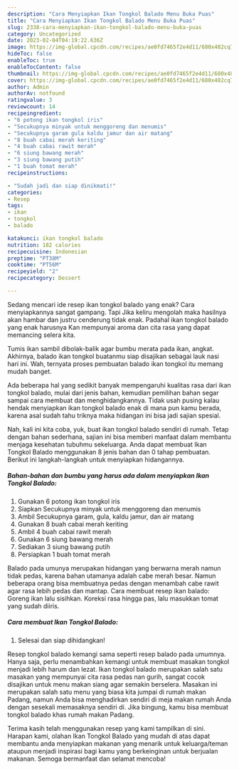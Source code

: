 ```yaml
---
description: "Cara Menyiapkan Ikan Tongkol Balado Menu Buka Puas"
title: "Cara Menyiapkan Ikan Tongkol Balado Menu Buka Puas"
slug: 2338-cara-menyiapkan-ikan-tongkol-balado-menu-buka-puas
category: Uncategorized
date: 2023-02-04T04:19:22.636Z
image: https://img-global.cpcdn.com/recipes/ae0fd7465f2e4d11/680x482cq70/ikan-tongkol-balado-foto-resep-utama.jpg
hideToc: false
enableToc: true
enableTocContent: false
thumbnail: https://img-global.cpcdn.com/recipes/ae0fd7465f2e4d11/680x482cq70/ikan-tongkol-balado-foto-resep-utama.jpg
cover: https://img-global.cpcdn.com/recipes/ae0fd7465f2e4d11/680x482cq70/ikan-tongkol-balado-foto-resep-utama.jpg
author: Admin
authorAv: notfound
ratingvalue: 3
reviewcount: 14
recipeingredient:
- "6 potong ikan tongkol iris"
- "Secukupnya minyak untuk menggoreng dan menumis"
- "Secukupnya garam gula kaldu jamur dan air matang"
- "8 buah cabai merah keriting"
- "4 buah cabai rawit merah"
- "6 siung bawang merah"
- "3 siung bawang putih"
- "1 buah tomat merah"
recipeinstructions:

- "Sudah jadi dan siap dinikmati!"
categories:
- Resep
tags:
- ikan
- tongkol
- balado

katakunci: ikan tongkol balado 
nutrition: 182 calories
recipecuisine: Indonesian
preptime: "PT38M"
cooktime: "PT56M"
recipeyield: "2"
recipecategory: Dessert

---
```



Sedang mencari ide resep ikan tongkol balado yang enak? Cara menyiapkannya sangat gampang. Tapi Jika keliru mengolah maka hasilnya akan hambar dan justru cenderung tidak enak. Padahal ikan tongkol balado yang enak harusnya Kan mempunyai aroma dan cita rasa yang dapat memancing selera kita.


Tumis ikan sambil dibolak-balik agar bumbu merata pada ikan, angkat. Akhirnya, balado ikan tongkol buatanmu siap disajikan sebagai lauk nasi hari ini. Wah, ternyata proses pembuatan balado ikan tongkol itu memang mudah banget.

Ada beberapa hal yang sedikit banyak mempengaruhi kualitas rasa dari ikan tongkol balado, mulai dari jenis bahan, kemudian pemilihan bahan segar sampai cara membuat dan menghidangkannya. Tidak usah pusing kalau hendak menyiapkan ikan tongkol balado enak di mana pun kamu berada, karena asal sudah tahu triknya maka hidangan ini bisa jadi sajian spesial.


Nah, kali ini kita coba, yuk, buat ikan tongkol balado sendiri di rumah. Tetap dengan bahan sederhana, sajian ini bisa memberi manfaat dalam membantu menjaga kesehatan tubuhmu sekeluarga. Anda dapat membuat Ikan Tongkol Balado menggunakan 8 jenis bahan dan 0 tahap pembuatan. Berikut ini langkah-langkah untuk menyiapkan hidangannya.

<!--inarticleads1-->

##### Bahan-bahan dan bumbu yang harus ada dalam menyiapkan Ikan Tongkol Balado:

1. Gunakan 6 potong ikan tongkol iris
1. Siapkan Secukupnya minyak untuk menggoreng dan menumis
1. Ambil Secukupnya garam, gula, kaldu jamur, dan air matang
1. Gunakan 8 buah cabai merah keriting
1. Ambil 4 buah cabai rawit merah
1. Gunakan 6 siung bawang merah
1. Sediakan 3 siung bawang putih
1. Persiapkan 1 buah tomat merah


Balado pada umunya merupakan hidangan yang berwarna merah namun tidak pedas, karena bahan utamanya adalah cabe merah besar. Namun beberapa orang bisa membuatnya pedas dengan menambah cabe rawit agar rasa lebih pedas dan mantap. Cara membuat resep ikan balado: Goreng ikan lalu sisihkan. Koreksi rasa hingga pas, lalu masukkan tomat yang sudah diiris. 

<!--inarticleads2-->

##### Cara membuat Ikan Tongkol Balado:


1. Selesai dan siap dihidangkan!

Resep tongkol balado kemangi sama seperti resep balado pada umumnya. Hanya saja, perlu menambahkan kemangi untuk membuat masakan tongkol menjadi lebih harum dan lezat. Ikan tongkol balado merupakan salah satu masakan yang mempunyai cita rasa pedas nan gurih, sangat cocok disajikan untuk menu makan siang agar semakin berselera. Masakan ini merupakan salah satu menu yang biasa kita jumpai di rumah makan Padang, namun Anda bisa menghadirkan sendiri di meja makan rumah Anda dengan sesekali memasaknya sendiri di. Jika bingung, kamu bisa membuat tongkol balado khas rumah makan Padang. 

Terima kasih telah menggunakan resep yang kami tampilkan di sini. Harapan kami, olahan Ikan Tongkol Balado yang mudah di atas dapat membantu anda menyiapkan makanan yang menarik untuk keluarga/teman ataupun menjadi inspirasi bagi kamu yang berkeinginan untuk berjualan makanan. Semoga bermanfaat dan selamat mencoba!
